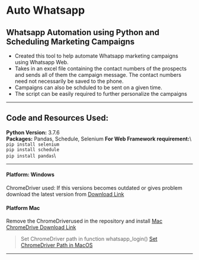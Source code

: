 # Auto Whatsapp

## Whatsapp Automation using Python and Scheduling Marketing Campaigns

+ Created this tool to help automate Whatsapp marketing campaigns using Whatsapp Web. 
+ Takes in an excel file containing the contact numbers of the prospects and sends all of them the campaign message. The contact numbers need not necessarily be saved to the phone.
+ Campaigns can also be schduled to be sent on a given time.
+ The script can be easily required to further personalize the campaigns

---
## Code and Resources Used:

**Python Version:** 3.7.6\
**Packages:** Pandas, Schedule, Selenium
**For Web Framework requirement:**\ 
`pip install selenium`\
`pip install schedule`\
`pip install pandas`\

---
#### Platform: Windows
ChromeDriver used: If this versions becomes outdated or gives problem
download the latest version from <a href =
"http://chromedriver.chromium.org/downloads"> Download Link </a>

#### Platform Mac
Remove the ChromeDriverused in the repository and install <a href =
"https://chromedriver.storage.googleapis.com/2.42/chromedriver_mac64.zip">Mac ChromeDrive Download Link</a>

>Set ChromeDriver path in function whatsapp_login()
><a href ="https://stackoverflow.com/a/44870398/6897603">Set
>  ChromeDriver Path in MacOS</a>

---


